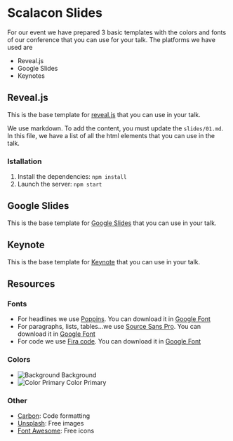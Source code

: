# Scalacon Slides
For our event we have prepared 3 basic templates with the colors and fonts of our conference that you can use for your talk. The platforms we have used are

- Reveal.js
- Google Slides
- Keynotes

## Reveal.js

This is the base template for [reveal.js](https://47deg.github.io/scalacon21-slides/) that you can use in your talk.

We use markdown. To add the content, you must update the `slides/01.md`. In this file, we have a list of all the html elements that you can use in the talk.

### Istallation

1. Install the dependencies: `npm install`
2. Launch the server: `npm start`


## Google Slides

This is the base template for [Google Slides](https://docs.google.com/presentation/d/1gN3Ojyl7AoT72kIvwPfGozKm6Rdqa_W8EjEF1jebi4s/edit?usp=sharing) that you can use in your talk.


## Keynote

This is the base template for [Keynote](keynote/Scalacon-slide.zip) that you can use in your talk.


## Resources

### Fonts

- For headlines we use [Poppins](https://fonts.google.com/specimen/Poppins). You can download it in [Google Font](https://fonts.google.com/specimen/Poppins)
- For paragraphs, lists, tables...we use [Source Sans Pro](https://fonts.google.com/specimen/Source+Sans+Pro). You can download it in [Google Font](https://fonts.google.com/specimen/Source+Sans+Pro)
- For code we use [Fira code](https://fonts.google.com/specimen/Fira+Code). You can download it in [Google Font](https://fonts.google.com/specimen/Fira+Code)

### Colors

- ![Background](https://via.placeholder.com/15/000000/000000?text=+) Background
- ![Color Primary](https://via.placeholder.com/15/CC0200/000000?text=+) Color Primary


### Other

- [Carbon](https://carbon.now.sh/): Code formatting
- [Unsplash](https://unsplash.com/): Free images
- [Font Awesome](https://fontawesome.com/icons?d=gallery&p=2&m=free/): Free icons
